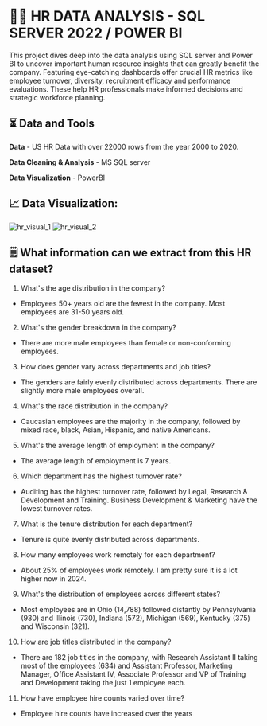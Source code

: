 # 👩‍💻 HR DATA ANALYSIS - SQL SERVER 2022 / POWER BI
This project dives deep into the data analysis using SQL server and Power BI to uncover important human resource insights that can greatly benefit the company.
Featuring eye-catching dashboards offer crucial HR metrics like employee turnover, diversity, recruitment efficacy and performance evaluations. These help HR professionals make informed decisions and strategic workforce planning.

## ⏳ Data and Tools

**Data** - US HR Data with over 22000 rows from the year 2000 to 2020.

**Data Cleaning & Analysis** - MS SQL server

**Data Visualization** - PowerBI

## 📈 Data Visualization:

![hr_visual_1](https://github.com/wnsgh2254/human_resource_project/assets/70765479/b5041022-a1f4-4f3e-8063-afd3fb5517ae)
![hr_visual_2](https://github.com/wnsgh2254/human_resource_project/assets/70765479/ac780036-51c7-4a11-a21a-4e67d0adf20f)

## 🗒 What information can we extract from this HR dataset?

1)	What's the age distribution in the company?
  - Employees 50+ years old are the fewest in the company. Most employees are 31-50 years old.

2)	What's the gender breakdown in the company?
  - There are more male employees than female or non-conforming employees.

3)	How does gender vary across departments and job titles?
  - The genders are fairly evenly distributed across departments. There are slightly more male employees overall.
4)	What's the race distribution in the company?
  - Caucasian employees are the majority in the company, followed by mixed race, black, Asian, Hispanic, and native Americans.

5)	What's the average length of employment in the company?
  - The average length of employment is 7 years.

6)	Which department has the highest turnover rate?
  - Auditing has the highest turnover rate, followed by Legal, Research & Development and Training. Business Development & Marketing have the lowest turnover rates.

7)	What is the tenure distribution for each department?
  - Tenure is quite evenly distributed across departments. 

8)	How many employees work remotely for each department?
  - About 25% of employees work remotely. I am pretty sure it is a lot higher now in 2024.

9)	What's the distribution of employees across different states?
  - Most employees are in Ohio (14,788) followed distantly by Pennsylvania (930) and Illinois (730), Indiana (572), Michigan (569), Kentucky (375) and Wisconsin (321).

10)	How are job titles distributed in the company?
  - There are 182 job titles in the company, with Research Assistant II taking most of the employees (634) and Assistant Professor, Marketing Manager, Office Assistant IV, Associate Professor and VP of Training and Development taking the just 1 employee each.

11)	How have employee hire counts varied over time?
  - Employee hire counts have increased over the years
